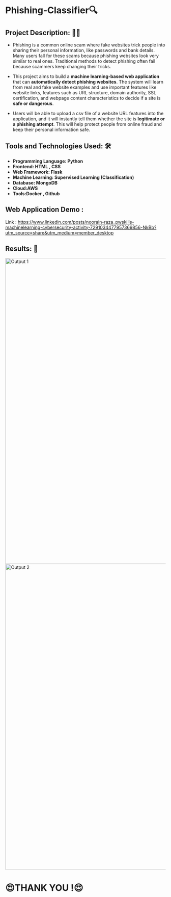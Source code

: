 # Phishing-Classifier🔍

## Project Description: 👨‍🏫
- Phishing is a common online scam where fake websites trick people into sharing their personal information, like passwords and bank details. Many users fall for these scams because phishing websites look very similar to real ones. Traditional methods to detect phishing often fail because scammers keep changing their tricks.  

- This project aims to build a **machine learning-based web application** that can **automatically detect phishing websites**. The system will learn from real and fake website examples and use important features like website links, features such as URL structure, domain authority, SSL certification, and webpage content characteristics to decide if a site is **safe or dangerous**.  

- Users will be able to upload a csv file of a website URL features into the application, and it will instantly tell them whether the site is **legitimate or a phishing attempt**. This will help protect people from online fraud and keep their personal information safe.


## Tools and Technologies Used: 🛠

- **Programming Language: Python**
- **Frontend: HTML , CSS**
- **Web Framework: Flask**
- **Machine Learning: Supervised Learning (Classification)**
- **Database: MongoDB**
- **Cloud:AWS**
- **Tools:Docker , Github**

## Web Application Demo :
Link : https://www.linkedin.com/posts/noorain-raza_pwskills-machinelearning-cybersecurity-activity-7291034477957369856-NkBb?utm_source=share&utm_medium=member_desktop

## Results: 🙌

<img width="960" alt="Output 1" src="https://github.com/user-attachments/assets/f1d419f5-da99-4ed2-866a-6b489ed6c749">
<img width="960" alt="Output 2" src="https://github.com/user-attachments/assets/5723d1cc-2a5b-4f7f-9196-8fecb244c0e6">



<div class="text-center">
  <h1>😍THANK YOU !😍</h1>
</div>
